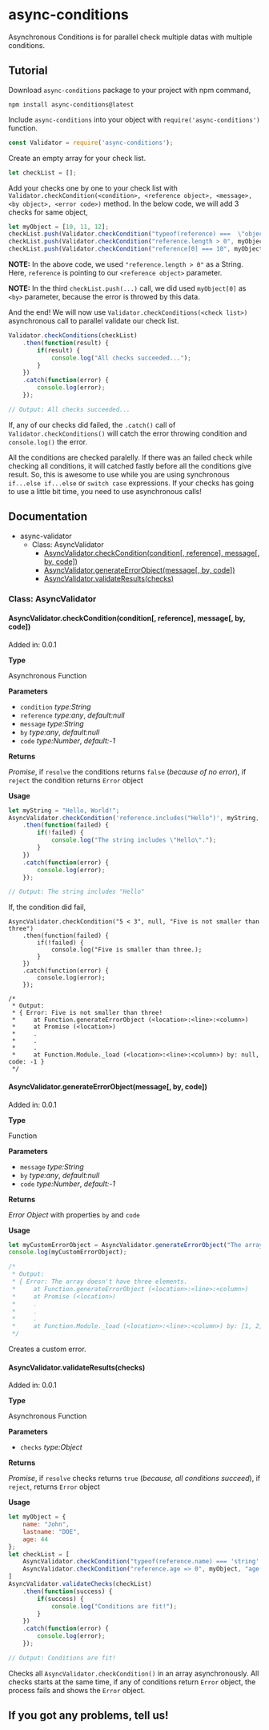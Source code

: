# async-conditions

Asynchronous Conditions is for parallel check multiple datas with multiple conditions.

## Tutorial

Download `async-conditions` package to your project with npm command,

```
npm install async-conditions@latest
```

Include `async-conditions` into your object with `require('async-conditions')` function.

```javascript
const Validator = require('async-conditions');
```

Create an empty array for your check list.

```javascript
let checkList = [];
```

Add your checks one by one to your check list with `Validator.checkCondition(<condition>, <reference object>, <message>, <by object>, <error code>)` method. In the below code, we will add 3 checks for same object,

```javascript
let myObject = [10, 11, 12];
checkList.push(Validator.checkCondition("typeof(reference) ===  \"object\" && reference instanceof Array", myObject, "The object is not an array!", myObject, 0x1));
checkList.push(Validator.checkCondition("reference.length > 0", myObject, "This array is empty!", myObject, 0x2));
checkList.push(Validator.checkCondition("reference[0] === 10", myObject, "This array\'s first element is not 10!", myObject[0], 0x3));
```

**NOTE:** In the above code, we used `"reference.length > 0"` as a String. Here, `reference` is pointing to our `<reference object>` parameter.

**NOTE:** In the third `checkList.push(...)` call, we did used `myObject[0]` as `<by>` parameter, because the error is throwed by this data.

And the end! We will now use `Validator.checkConditions(<check list>)` asynchronous call to parallel validate our check list.

```javascript
Validator.checkConditions(checkList)
    .then(function(result) {
        if(result) {
            console.log("All checks succeeded...");
        }
    })
    .catch(function(error) {
        console.log(error);
    });

// Output: All checks succeeded...
```

If, any of our checks did failed, the `.catch()` call of `Validator.checkConditions()` will catch the error throwing condition and `console.log()` the error.

All the conditions are checked paralelly. If there was an failed check while checking all conditions, it will catched fastly before all the conditions give result. So, this is awesome to use while you are using synchronous `if...else if...else` or `switch case` expressions. If your checks has going to use a little bit time, you need to use asynchronous calls!

## Documentation

* async-validator
  * Class: AsyncValidator
    * [AsyncValidator.checkCondition(condition[, reference], message[, by, code])](https://github.com/n3pixowe/async-conditions#asyncvalidatorcheckconditioncondition-reference-message-by-code)
    * [AsyncValidator.generateErrorObject(message[, by, code])](https://github.com/n3pixowe/async-conditions#asyncvalidatorgenerateerrorobjectmessage-by-code)
    * [AsyncValidator.validateResults(checks)](https://github.com/n3pixowe/async-conditions#asyncvalidatorvalidateresultschecks)

### Class: AsyncValidator

#### AsyncValidator.checkCondition(condition[, reference], message[, by, code])

Added in: 0.0.1

**Type**

Asynchronous Function

**Parameters**

* `condition` *type:String*
* `reference` *type:any*, *default:null*
* `message` *type:String*
* `by` *type:any*, *default:null*
* `code` *type:Number*, *default:-1*

**Returns**

*Promise*, if `resolve` the conditions returns `false` (*because of no error*), if `reject` the condition returns `Error` object

**Usage**

```javascript
let myString = "Hello, World!";
AsyncValidator.checkCondition('reference.includes("Hello")', myString, "The string doesn't includes \"Hello\"!", myString, 0x90)
    .then(function(failed) {
        if(!failed) {
            console.log("The string includes \"Hello\".");
        }
    })
    .catch(function(error) {
        console.log(error);
    });

// Output: The string includes "Hello"
```

If, the condition did fail,

```
AsyncValidator.checkCondition("5 < 3", null, "Five is not smaller than three")
    .then(function(failed) {
        if(!failed) {
            console.log("Five is smaller than three.);
        }
    })
    .catch(function(error) {
        console.log(error);
    });

/*
 * Output:
 * { Error: Five is not smaller than three!
 *     at Function.generateErrorObject (<location>:<line>:<column>)
 *     at Promise (<location>)
 *     .
 *     .
 *     .
 *     at Function.Module._load (<location>:<line>:<column>) by: null, code: -1 }
 */
```

#### AsyncValidator.generateErrorObject(message[, by, code])

Added in: 0.0.1

**Type**

Function

**Parameters**

* `message` *type:String*
* `by` *type:any*, *default:null*
* `code` *type:Number*, *default:-1*

**Returns**

*Error Object* with properties `by` and `code`

**Usage**

```javascript
let myCustomErrorObject = AsyncValidator.generateErrorObject("The array doesn't have three elements.", [1, 2], 390);
console.log(myCustomErrorObject);

/*
 * Output:
 * { Error: The array doesn't have three elements.
 *     at Function.generateErrorObject (<location>:<line>:<column>)
 *     at Promise (<location>)
 *     .
 *     .
 *     .
 *     at Function.Module._load (<location>:<line>:<column>) by: [1, 2], code: 390 }
 */
```

Creates a custom error.

#### AsyncValidator.validateResults(checks)

Added in: 0.0.1

**Type**

Asynchronous Function

**Parameters**

* `checks` *type:Object*

**Returns**

*Promise*, if `resolve` checks returns `true` (*because, all conditions succeed*), if `reject`, returns `Error` object

**Usage**

```javascript
let myObject = {
    name: "John",
    lastname: "DOE",
    age: 44
};
let checkList = [
    AsyncValidator.checkCondition("typeof(reference.name) === 'string' && typeof(reference.lastname) === 'string' && typeof(reference.age) === 'number'", myObject, "name, lastname and age properties are not valid.", myObject, 0x00)
    AsyncValidator.checkCondition("reference.age => 0", myObject, "age property is not valid.", myObject.age, 0x01)
]
AsyncValidator.validateChecks(checkList)
    .then(function(success) {
        if(success) {
            console.log("Conditions are fit!");
        }
    })
    .catch(function(error) {
        console.log(error);
    });

// Output: Conditions are fit!
```

Checks all `AsyncValidator.checkCondition()` in an array asynchronously. All checks starts at the same time, if any of conditions return `Error` object, the process fails and shows the `Error` object.

## **If you got any problems, tell us!**
